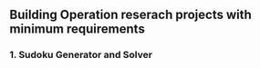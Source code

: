 ## Building Operation reserach projects with minimum requirements

### 1. Sudoku Generator and Solver
